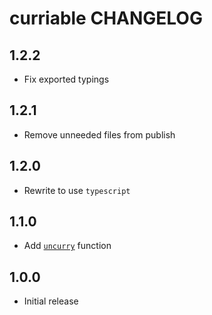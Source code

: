 # curriable CHANGELOG

## 1.2.2

- Fix exported typings

## 1.2.1

- Remove unneeded files from publish

## 1.2.0

- Rewrite to use `typescript`

## 1.1.0

- Add [`uncurry`](README.md#uncurry) function

## 1.0.0

- Initial release

